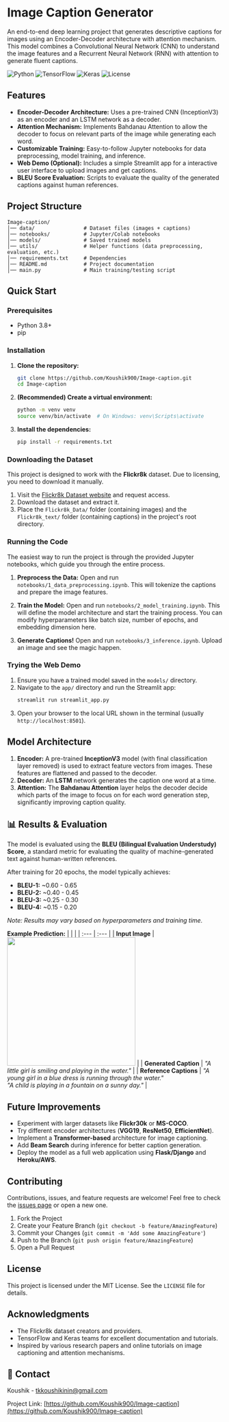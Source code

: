 # Image Caption Generator 

An end-to-end deep learning project that generates descriptive captions for images using an Encoder-Decoder architecture with attention mechanism. This model combines a Convolutional Neural Network (CNN) to understand the image features and a Recurrent Neural Network (RNN) with attention to generate fluent captions.

![Python](https://img.shields.io/badge/Python-3.8%2B-blue?logo=python)
![TensorFlow](https://img.shields.io/badge/TensorFlow-2.12%2B-orange?logo=tensorflow)
![Keras](https://img.shields.io/badge/Keras-%23D00000.svg?logo=keras&logoColor=white)
![License](https://img.shields.io/badge/License-MIT-green)

## Features

*   **Encoder-Decoder Architecture:** Uses a pre-trained CNN (InceptionV3) as an encoder and an LSTM network as a decoder.
*   **Attention Mechanism:** Implements Bahdanau Attention to allow the decoder to focus on relevant parts of the image while generating each word.
*   **Customizable Training:** Easy-to-follow Jupyter notebooks for data preprocessing, model training, and inference.
*   **Web Demo (Optional):** Includes a simple Streamlit app for a interactive user interface to upload images and get captions.
*   **BLEU Score Evaluation:** Scripts to evaluate the quality of the generated captions against human references.

## Project Structure
```plaintext
Image-caption/
│── data/                # Dataset files (images + captions)
│── notebooks/           # Jupyter/Colab notebooks
│── models/              # Saved trained models
│── utils/               # Helper functions (data preprocessing, evaluation, etc.)
│── requirements.txt     # Dependencies
│── README.md            # Project documentation
│── main.py              # Main training/testing script
```

## Quick Start

### Prerequisites

*   Python 3.8+
*   pip

### Installation

1.  **Clone the repository:**
    ```bash
    git clone https://github.com/Koushik900/Image-caption.git
    cd Image-caption
    ```

2.  **(Recommended) Create a virtual environment:**
    ```bash
    python -m venv venv
    source venv/bin/activate  # On Windows: venv\Scripts\activate
    ```

3.  **Install the dependencies:**
    ```bash
    pip install -r requirements.txt
    ```

### Downloading the Dataset

This project is designed to work with the **Flickr8k** dataset. Due to licensing, you need to download it manually.

1.  Visit the [Flickr8k Dataset website](https://forms.illinois.edu/sec/1713398) and request access.
2.  Download the dataset and extract it.
3.  Place the `Flickr8k_Data/` folder (containing images) and the `Flickr8k_text/` folder (containing captions) in the project's root directory.

### Running the Code

The easiest way to run the project is through the provided Jupyter notebooks, which guide you through the entire process.

1.  **Preprocess the Data:**
    Open and run `notebooks/1_data_preprocessing.ipynb`. This will tokenize the captions and prepare the image features.

2.  **Train the Model:**
    Open and run `notebooks/2_model_training.ipynb`. This will define the model architecture and start the training process. You can modify hyperparameters like batch size, number of epochs, and embedding dimension here.

3.  **Generate Captions!**
    Open and run `notebooks/3_inference.ipynb`. Upload an image and see the magic happen.

### Trying the Web Demo

1.  Ensure you have a trained model saved in the `models/` directory.
2.  Navigate to the `app/` directory and run the Streamlit app:
    ```bash
    streamlit run streamlit_app.py
    ```
3.  Open your browser to the local URL shown in the terminal (usually `http://localhost:8501`).

## Model Architecture

1.  **Encoder:** A pre-trained **InceptionV3** model (with final classification layer removed) is used to extract feature vectors from images. These features are flattened and passed to the decoder.
2.  **Decoder:** An **LSTM** network generates the caption one word at a time.
3.  **Attention:** The **Bahdanau Attention** layer helps the decoder decide which parts of the image to focus on for each word generation step, significantly improving caption quality.

## 📊 Results & Evaluation

The model is evaluated using the **BLEU (Bilingual Evaluation Understudy) Score**, a standard metric for evaluating the quality of machine-generated text against human-written references.

After training for 20 epochs, the model typically achieves:
*   **BLEU-1:** ~0.60 - 0.65
*   **BLEU-2:** ~0.40 - 0.45
*   **BLEU-3:** ~0.25 - 0.30
*   **BLEU-4:** ~0.15 - 0.20

*Note: Results may vary based on hyperparameters and training time.*

**Example Prediction:**
| | |
| :--- | :--- |
| **Input Image** | <img src="https://github.com/user-attachments/assets/.../example.jpg" width="300"/> |
| **Generated Caption** | *"A little girl is smiling and playing in the water."* |
| **Reference Captions** | *"A young girl in a blue dress is running through the water."* <br> *"A child is playing in a fountain on a sunny day."* |

## Future Improvements

*   Experiment with larger datasets like **Flickr30k** or **MS-COCO**.
*   Try different encoder architectures (**VGG19**, **ResNet50**, **EfficientNet**).
*   Implement a **Transformer-based** architecture for image captioning.
*   Add **Beam Search** during inference for better caption generation.
*   Deploy the model as a full web application using **Flask/Django** and **Heroku/AWS**.

## Contributing

Contributions, issues, and feature requests are welcome! Feel free to check the [issues page](https://github.com/Koushik900/Image-caption/issues) or open a new one.

1.  Fork the Project
2.  Create your Feature Branch (`git checkout -b feature/AmazingFeature`)
3.  Commit your Changes (`git commit -m 'Add some AmazingFeature'`)
4.  Push to the Branch (`git push origin feature/AmazingFeature`)
5.  Open a Pull Request

## License

This project is licensed under the MIT License. See the `LICENSE` file for details.

##  Acknowledgments

*   The Flickr8k dataset creators and providers.
*   TensorFlow and Keras teams for excellent documentation and tutorials.
*   Inspired by various research papers and online tutorials on image captioning and attention mechanisms.

## 📧 Contact

Koushik - tkkoushikinin@gmail.com

Project Link: [https://github.com/Koushik900/Image-caption](https://github.com/Koushik900/Image-caption)
